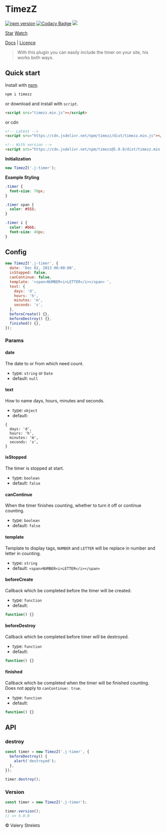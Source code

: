 # TimezZ
[![npm version](https://badge.fury.io/js/timezz.svg)](https://brooons.github.io/timezz/)
[![Codacy Badge](https://api.codacy.com/project/badge/Grade/5294d2df6b70499eb27b25a289ce59b1)](https://www.codacy.com/app/BrooonS/timezz?utm_source=github.com&amp;utm_medium=referral&amp;utm_content=BrooonS/timezz&amp;utm_campaign=Badge_Grade)
[![](https://data.jsdelivr.com/v1/package/npm/timezz/badge)](https://www.jsdelivr.com/package/npm/timezz)

<a class="github-button" href="https://github.com/BrooonS/timezz" data-icon="octicon-star" data-show-count="true" aria-label="Star BrooonS/timezz on GitHub">Star</a>
<a class="github-button" href="https://github.com/BrooonS/timezz/subscription" data-icon="octicon-eye" data-show-count="true" aria-label="Watch BrooonS/timezz on GitHub">Watch</a>

[Docs](https://brooons.github.io/timezz/) | [Licence](https://github.com/BrooonS/timezz/blob/master/LICENSE)

> With this plugin you can easily include the timer on your site, his works both ways.

## Quick start

Install with [npm](https://www.npmjs.com/package/timezz).

```sh
npm i timezz
```

or download and install with `script`.

```html
<script src="timezz.min.js"></script>
```

or cdn

```html
<!-- Latest -->
<script src="https://cdn.jsdelivr.net/npm/timezz/dist/timezz.min.js"></script>

<!-- With version -->
<script src="https://cdn.jsdelivr.net/npm/timezz@5.0.0/dist/timezz.min.js"></script>
```

**Initialization**
```js
new TimezZ('.j-timer');
```

**Example Styling**
```css
.timer {
  font-size: 70px;
}

.timer span {
  color: #555;
}

.timer i {
  color: #bbb;
  font-size: 40px;
}
```

## Config

```js
new TimezZ('.j-timer', {
  date: 'Dec 02, 2013 00:00:00',
  isStopped: false,
  canContinue: false,
  template: '<span>NUMBER<i>LETTER</i></span> ',
  text: {
    days: 'd',
    hours: 'h',
    minutes: 'm',
    seconds: 's',
  },
  beforeCreate() {},
  beforeDestroy() {},
  finished() {},
});
```

### Params

#### date

The date to or from which need count.

  - type: `string` or `Date`
  - default: `null`

#### text

How to name days, hours, minutes and seconds.

  - type: `object`
  - default:

```JS
{
  days: 'd',
  hours: 'h',
  minutes: 'm',
  seconds: 's',
}
```

#### isStopped

The timer is stopped at start.

  - type: `boolean`
  - default: `false`

#### canContinue

When the timer finishes counting, whether to turn it off or continue counting.

  - type: `boolean`
  - default: `false`

#### template

Template to display tags, `NUMBER` and `LETTER` will be replace in number and letter in counting.

  - type: `string`
  - default: `<span>NUMBER<i>LETTER</i></span> `

#### beforeCreate

Callback which be completed before the timer will be created.

  - type: `function`
  - default:

```js
function() {}
```

#### beforeDestroy

Callback which be completed before timer will be destroyed.

  - type: `function`
  - default:

```js
function() {}
```

#### finished

Callback which be completed when the timer will be finished counting. Does not apply to `canContinue: true`.

  - type: `function`
  - default:

```js
function() {}
```

## API

### destroy

```js
const timer = new TimezZ('.j-timer', {
  beforeDestroy() {
    alert('destroyed');
  },
});

timer.destroy();
```

### Version

```js
const timer = new TimezZ('.j-timer');

timer.version();
// => 5.0.0
```

&copy; Valery Strelets
